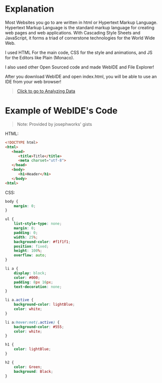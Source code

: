 # Explanation

Most Websites you go to are written in html or Hypertext Markup Language. Hypertext Markup Language is the standard markup language for creating web pages and web applications. With Cascading Style Sheets and JavaScript, it forms a triad of cornerstone technologies for the World Wide Web.

I used HTML For the main code, CSS for the style and animations, and JS for the Editors like Plain (Monaco).

I also used other Open Sourced code and made WebIDE and File Explorer!

After you download WebIDE and open index.html, you will be able to use an IDE from your web browser!

> [Click to go to Analyzing Data](https://josephworks.github.io/WebIDE/stem/ANALYZING/)

# Example of WebIDE's Code

> Note: Provided by josephworks' gists

HTML:

```html
<!DOCTYPE html>
<html>
   <head>
      <title>Title</title>
      <meta charset="utf-8">
   </head>
   <body>
      <h1>Header</h1>
   </body>
<html>
```

CSS:

```css
body {
    margin: 0;
}

ul {
    list-style-type: none;
    margin: 0;
    padding: 0;
    width: 25%;
    background-color: #f1f1f1;
    position: fixed;
    height: 100%;
    overflow: auto;
}

li a {
    display: block;
    color: #000;
    padding: 8px 16px;
    text-decoration: none;
}

li a.active {
    background-color: lightBlue;
    color: white;
}

li a:hover:not(.active) {
    background-color: #555;
    color: white;
}

h1 {
    color: lightBlue;
}

h2 {
    color: Green;
    background: Black;
}
```